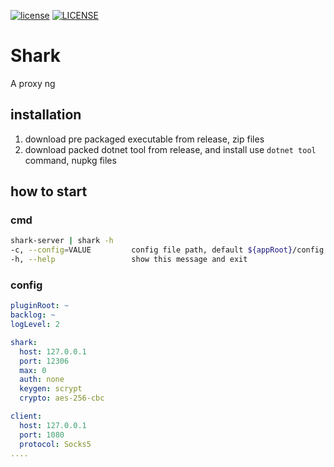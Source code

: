 [![license](https://img.shields.io/github/license/mashape/apistatus.svg)](./LICENSE)
[![LICENSE](https://img.shields.io/badge/license-Anti%20996-blue.svg)](https://github.com/996icu/996.ICU/blob/master/LICENSE)

# Shark
A proxy ng

## installation
1. download pre packaged executable from release, zip files
1. download packed dotnet tool from release, and install use `dotnet tool` command, nupkg files 

## how to start
### cmd

```sh
shark-server | shark -h
-c, --config=VALUE         config file path, default ${appRoot}/config.yml
-h, --help                 show this message and exit
```

### config
```yaml
pluginRoot: ~
backlog: ~
logLevel: 2

shark:
  host: 127.0.0.1
  port: 12306
  max: 0
  auth: none
  keygen: scrypt
  crypto: aes-256-cbc

client:
  host: 127.0.0.1
  port: 1080
  protocol: Socks5
....
```
